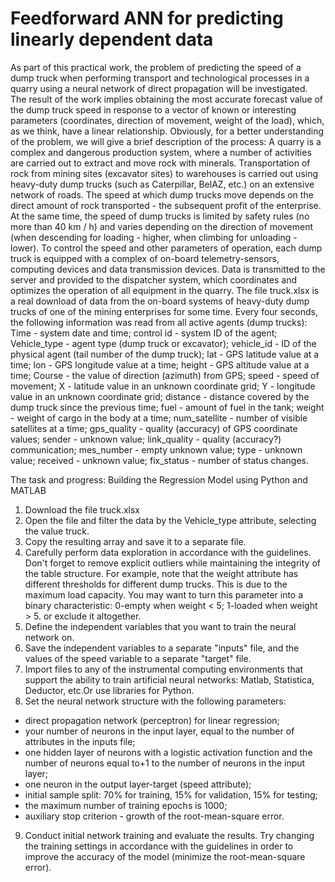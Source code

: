 # Feedforward ANN for predicting linearly dependent data

As part of this practical work, the problem of predicting the speed of a dump truck when performing transport and technological processes in a quarry using a neural network of direct propagation will be investigated. The result of the work implies obtaining the most accurate forecast value of the dump truck speed in response to a vector of known or interesting parameters (coordinates, direction of movement, weight of the load), which, as we think, have a linear relationship. Obviously, for a better understanding of the problem, we will give a brief description of the process:
A quarry is a complex and dangerous production system, where a number of activities are carried out to extract and move rock with minerals. Transportation of rock from mining sites (excavator sites) to warehouses is carried out using heavy-duty dump trucks (such as Caterpillar, BelAZ, etc.) on an extensive network of roads. The speed at which dump trucks move depends on the direct amount of rock transported - the subsequent profit of the enterprise. At the same time, the speed of dump trucks is limited by safety rules (no more than 40 km / h) and varies depending on the direction of movement (when descending for loading - higher, when climbing for unloading - lower). To control the speed and other parameters of operation, each dump truck is equipped with a complex of on-board telemetry-sensors, computing devices and data transmission devices. Data is transmitted to the server and provided to the dispatcher system, which coordinates and optimizes the operation of all equipment in the quarry.
The file truck.xlsx  is a real download of data from the on-board systems of heavy-duty dump trucks of one of the mining enterprises for some time. Every four seconds, the following information was read from all active agents (dump trucks): 
Time - system date and time;
control id - system ID of the agent;
Vehicle_type - agent type (dump truck or excavator);
vehicle_id - ID of the physical agent (tail number of the dump truck);
lat - GPS latitude value at a time;
lon - GPS longitude value at a time;
height - GPS altitude value at a time;
Course - the value of direction (azimuth) from GPS;
speed - speed of movement;
X - latitude value in an unknown coordinate grid;
Y - longitude value in an unknown coordinate grid;
distance - distance covered by the dump truck since the previous time;
fuel - amount of fuel in the tank;
weight  - weight of cargo in the body at a time;
num_satellite - number of visible satellites at a time;
gps_quality - quality (accuracy) of GPS coordinate values;
sender - unknown value;
link_quality - quality (accuracy?) communication;
mes_number - empty unknown value;
type - unknown value;
received - unknown value;
fix_status - number of status changes.

The task and progress:
Building the Regression Model using Python and MATLAB
1. Download the file truck.xlsx 
2. Open the file and filter the data by the Vehicle_type attribute, selecting the value truck.
3. Copy the resulting array and save it to a separate file.
4. Carefully perform data exploration in accordance with the guidelines. Don't forget to remove explicit outliers while maintaining the integrity of the table structure. For example, note that the weight attribute has different thresholds for different dump trucks. This is due to the maximum load capacity. You may want to turn this parameter into a binary characteristic: 0-empty when weight < 5; 1-loaded when weight > 5. or exclude it altogether.
5. Define the independent variables that you want to train the neural network on.
6. Save the independent variables to a separate "inputs" file, and the values of the speed variable to a separate "target" file.
7. Import files to any of the instrumental computing environments that support the ability to train artificial neural networks: Matlab, Statistica, Deductor, etc.Or use libraries for Python. 
8. Set the neural network structure with the following parameters:
- direct propagation network (perceptron) for linear regression;
- your number of neurons in the input layer, equal to the number of attributes in the inputs file;
- one hidden layer of neurons with a logistic activation function and the number of neurons equal to+1 to the number of neurons in the input layer;
- one neuron in the output layer-target (speed attribute);
- initial sample split: 70% for training, 15% for validation, 15% for testing;
- the maximum number of training epochs is 1000;
- auxiliary stop criterion - growth of the root-mean-square error.
9. Conduct initial network training and evaluate the results. Try changing the training settings in accordance with the guidelines in order to improve the accuracy of the model (minimize the root-mean-square error). 

